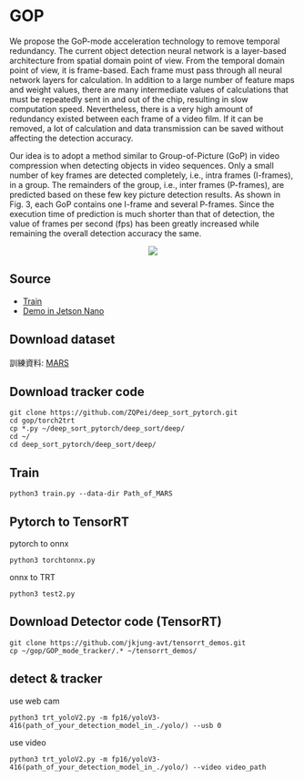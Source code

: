# GOP 
We propose the GoP-mode acceleration technology to remove temporal redundancy. The current object detection neural network is a layer-based architecture from spatial domain point of view. From the temporal domain point of view, it is frame-based. Each frame must pass through all neural network layers for calculation. In addition to a large number of feature maps and weight values, there are many intermediate values of calculations that must be repeatedly sent in and out of the chip, resulting in slow computation speed. Nevertheless, there is a very high amount of redundancy existed between each frame of a video film. If it can be removed, a lot of calculation and data transmission can be saved without affecting the detection accuracy. 

Our idea is to adopt a method similar to Group-of-Picture (GoP) in video compression when detecting objects in video sequences. Only a small number of key frames are detected completely, i.e., intra frames (I-frames), in a group. The remainders of the group, i.e., inter frames (P-frames), are predicted based on these few key picture detection results. As shown in Fig. 3, each GoP contains one I-frame and several P-frames. Since the execution time of prediction is much shorter than that of detection, the value of frames per second (fps) has been greatly increased while remaining the overall detection accuracy the same.

<div align=center><img src="https://user-images.githubusercontent.com/50125053/133035858-c06c9e41-94fc-44bf-b610-1ec98d8b54f4.png"></div>

## Source
* [Train](https://github.com/ZQPei/deep_sort_pytorch)
* [Demo in Jetson Nano](https://github.com/jkjung-avt/tensorrt_demos)
## Download dataset
訓練資料: [MARS](http://zheng-lab.cecs.anu.edu.au/Project/project_mars.html)

## Download tracker code
```bash=+
git clone https://github.com/ZQPei/deep_sort_pytorch.git
cd gop/torch2trt
cp *.py ~/deep_sort_pytorch/deep_sort/deep/
cd ~/
cd deep_sort_pytorch/deep_sort/deep/
```
## Train
```bash=+
python3 train.py --data-dir Path_of_MARS 
```
## Pytorch to TensorRT
pytorch to onnx
```bash=+
python3 torchtonnx.py 
```
onnx to TRT
```bash=+
python3 test2.py
```
## Download Detector code (TensorRT)

```bash=+
git clone https://github.com/jkjung-avt/tensorrt_demos.git
cp ~/gop/GOP_mode_tracker/.* ~/tensorrt_demos/
```
## detect & tracker
use web cam
```bash=+
python3 trt_yoloV2.py -m fp16/yoloV3-416(path_of_your_detection_model_in_./yolo/) --usb 0
```
use video
```bash=+
python3 trt_yoloV2.py -m fp16/yoloV3-416(path_of_your_detection_model_in_./yolo/) --video video_path
```
